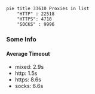 
```mermaid
pie title 33610 Proxies in list
    "HTTP" : 22518
    "HTTPS": 4718
    "SOCKS" : 9996
```

### Some Info
#### Average Timeout

- mixed: 2.9s
- http: 1.5s
- https: 8.6s
- socks: 6.6s